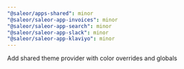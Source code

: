 ```yaml
---
"@saleor/apps-shared": minor
"@saleor/saleor-app-invoices": minor
"@saleor/saleor-app-search": minor
"@saleor/saleor-app-slack": minor
"@saleor/saleor-app-klaviyo": minor
---
```


Add shared theme provider with color overrides and globals
